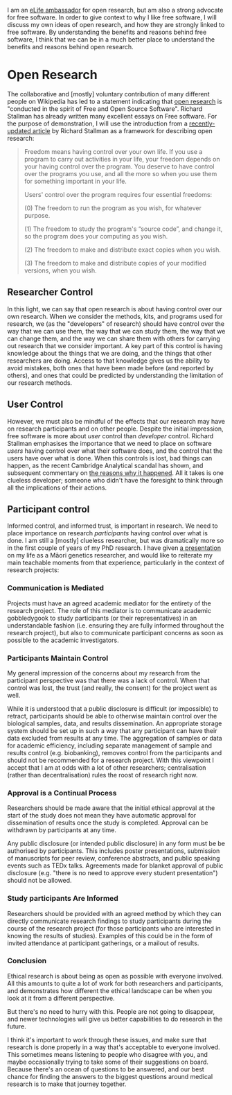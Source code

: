 I am an [eLife ambassador](https://elifesciences.org/inside-elife/912b0679/early-career-advisory-group-elife-welcomes-150-ambassadors-of-good-practice-in-science) for open research, but am also a strong advocate for free software. In order to give context to why I like free software, I will discuss my own ideas of open research, and how they are strongly linked to free software. By understanding the benefits and reasons behind free software, I think that we can be in a much better place to understand the benefits and reasons behind open research.

# Open Research

The collaborative and [mostly] voluntary contribution of many different people on Wikipedia has led to a statement indicating that [open research](https://en.wikipedia.org/wiki/Open_research) is "conducted in the spirit of Free and Open Source Software". Richard Stallman has already written many excellent essays on Free software. For the purpose of demonstration, I will use the introduction from a [recently-updated article](https://www.gnu.org/philosophy/free-software-even-more-important.html) by Richard Stallman as a framework for describing open research:

> Freedom means having control over your own life. If you use a program to carry out activities in your life, your freedom depends on your having control over the program. You deserve to have control over the programs you use, and all the more so when you use them for something important in your life.
>
> Users' control over the program requires four essential freedoms:
>
> (0) The freedom to run the program as you wish, for whatever purpose.
>
> (1) The freedom to study the program's “source code”, and change it, so the program does your computing as you wish.
>
> (2) The freedom to make and distribute exact copies when you wish.
>
> (3) The freedom to make and distribute copies of your modified versions, when you wish.

## Researcher Control

In this light, we can say that open research is about having control over our own research. When we consider the methods, kits, and programs used for research, we (as the "developers" of research) should have control over the way that we can use them, the way that we can study them, the way that we can change them, and the way we can share them with others for carrying out research that we consider important. A key part of this control is having knowledge about the things that we are doing, and the things that other researchers are doing. Access to that knowledge gives us the ability to avoid mistakes, both ones that have been made before (and reported by others), and ones that could be predicted by understanding the limitation of our research methods.

## User Control

However, we must also be mindful of the effects that our research may have on research participants and on other people. Despite the initial impression, free software is more about *user* control than *developer* control. Richard Stallman emphasises the importance that we need to place on software *users* having control over what their software does, and the control that the users have over what is done. When this controls is lost, bad things can happen, as the recent Cambridge Analytical scandal has shown, and subsequent commentary on [the reasons why it happened](https://www.theatlantic.com/technology/archive/2018/03/my-cow-game-extracted-your-facebook-data/556214/). All it takes is one clueless developer; someone who didn't have the foresight to think through all the implications of their actions.

## Participant control

Informed control, and informed trust, is important in research. We need to place importance on research *participants* having control over what is done. I am still a [mostly] clueless researcher, but was dramatically more so in the first couple of years of my PhD research. I have given [a presentation](https://www.researchgate.net/publication/308026084_The_Maori_Difference_Exploring_the_life_of_a_Maori_genetics_researcher) on my life as a Māori genetics researcher, and would like to reiterate my main teachable moments from that experience, particularly in the context of research projects:

### Communication is Mediated

Projects must have an agreed academic mediator for the entirety of the research project. The role of this mediator is to communicate academic gobbledygook to study participants (or their representatives) in an understandable fashion (i.e. ensuring they are fully informed throughout the research project), but also to communicate participant concerns as soon as possible to the academic investigators.

### Participants Maintain Control

My general impression of the concerns about my research from the participant perspective was that there was a lack of control. When that control was lost, the trust (and really, the consent) for the project went as well.

While it is understood that a public disclosure is difficult (or impossible) to retract, participants should be able to otherwise maintain control over the biological samples, data, and results dissemination. An appropriate storage system should be set up in such a way that any participant can have their data excluded from results at any time. The aggregation of samples or data for academic efficiency, including separate management of sample and results control (e.g. biobanking), removes control from the participants and should not be recommended for a research project. With this viewpoint I accept that I am at odds with a lot of other researchers; centralisation (rather than decentralisation) rules the roost of research right now.

### Approval is a Continual Process

Researchers should be made aware that the initial ethical approval at the start of the study does not mean they have automatic approval for dissemination of results once the study is completed. Approval can be withdrawn by participants at any time.

Any public disclosure (or intended public disclosure) in any form must be be authorised by participants. This includes poster presentations, submission of manuscripts for peer review, conference abstracts, and public speaking events such as TEDx talks. Agreements made for blanket approval of public disclosure (e.g. "there is no need to approve every student presentation") should not be allowed.

### Study participants Are Informed

Researchers should be provided with an agreed method by which they can directly communicate research findings to study participants during the course of the research project (for those participants who are interested in knowing the results of studies). Examples of this could be in the form of invited attendance at participant gatherings, or a mailout of results.

### Conclusion

Ethical research is about being as open as possible with everyone involved. All this amounts to quite a lot of work for both researchers and participants, and demonstrates how different the ethical landscape can be when you look at it from a different perspective.

But there's no need to hurry with this. People are not going to disappear, and newer technologies will give us better capabilities to do research in the future.

I think it's important to work through these issues, and make sure that research is done properly in a way that's acceptable to everyone involved. This sometimes means listening to people who disagree with you, and maybe occasionally trying to take some of their suggestions on board. Because there's an ocean of questions to be answered, and our best chance for finding the answers to the biggest questions around medical research is to make that journey together.

